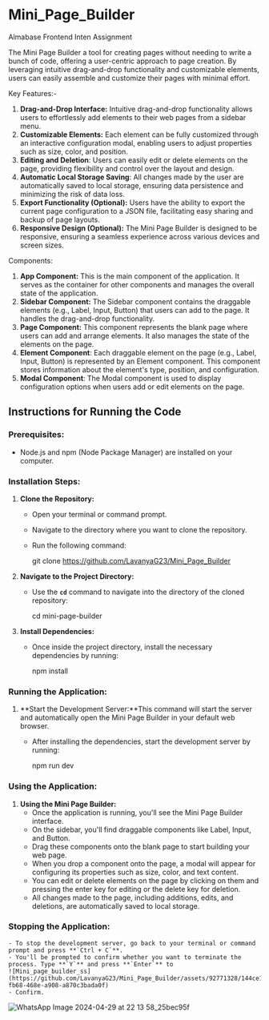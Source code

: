 # Mini_Page_Builder
 Almabase Frontend Inten Assignment

The Mini Page Builder a tool for creating pages without needing to write a bunch of code, offering a user-centric approach to page creation. By leveraging intuitive drag-and-drop functionality and customizable elements, users can easily assemble and customize their pages with minimal effort.

Key Features:-

1. **Drag-and-Drop Interface:** Intuitive drag-and-drop functionality allows users to effortlessly add elements to their web pages from a sidebar menu.
2. **Customizable Elements:** Each element can be fully customized through an interactive configuration modal, enabling users to adjust properties such as size, color, and position.
3. **Editing and Deletion**: Users can easily edit or delete elements on the page, providing flexibility and control over the layout and design.
4. **Automatic Local Storage Saving**: All changes made by the user are automatically saved to local storage, ensuring data persistence and minimizing the risk of data loss.
5. **Export Functionality (Optional):** Users have the ability to export the current page configuration to a JSON file, facilitating easy sharing and backup of page layouts.
6. **Responsive Design (Optional):** The Mini Page Builder is designed to be responsive, ensuring a seamless experience across various devices and screen sizes.

Components:

1. **App Component:** This is the main component of the application. It serves as the container for other components and manages the overall state of the application.
2. **Sidebar Component:** The Sidebar component contains the draggable elements (e.g., Label, Input, Button) that users can add to the page. It handles the drag-and-drop functionality.
3. **Page Component:** This component represents the blank page where users can add and arrange elements. It also manages the state of the elements on the page.
4. **Element Component**: Each draggable element on the page (e.g., Label, Input, Button) is represented by an Element component. This component stores information about the element's type, position, and configuration.
5. **Modal Component**: The Modal component is used to display configuration options when users add or edit elements on the page.

## Instructions for Running the Code

### **Prerequisites:**

- Node.js and npm (Node Package Manager) are installed on your computer.

### **Installation Steps:**

1. **Clone the Repository:**
    - Open your terminal or command prompt.
    - Navigate to the directory where you want to clone the repository.
    - Run the following command:
        
        git clone <https://github.com/LavanyaG23/Mini_Page_Builder>
        
2. **Navigate to the Project Directory:**
    - Use the **`cd`** command to navigate into the directory of the cloned repository:
        
        cd mini-page-builder
        
3. **Install Dependencies:**
    - Once inside the project directory, install the necessary dependencies by running:
        
        npm install
        

### **Running the Application:**

1. **Start the Development Server:**This command will start the server and automatically open the Mini Page Builder in your default web browser.
    - After installing the dependencies, start the development server by running:
        
        npm run dev
        

### **Using the Application:**

1. **Using the Mini Page Builder:**
    - Once the application is running, you'll see the Mini Page Builder interface.
    - On the sidebar, you'll find draggable components like Label, Input, and Button.
    - Drag these components onto the blank page to start building your web page.
    - When you drop a component onto the page, a modal will appear for configuring its properties such as size, color, and text content.
    - You can edit or delete elements on the page by clicking on them and pressing the enter key for editing or the delete key for deletion.
    - All changes made to the page, including additions, edits, and deletions, are automatically saved to local storage.

### **Stopping the Application:**
    - To stop the development server, go back to your terminal or command prompt and press **`Ctrl + C`**.
    - You'll be prompted to confirm whether you want to terminate the process. Type **`Y`** and press **`Enter`** to 
    ![Mini_page_builder_ss](https://github.com/LavanyaG23/Mini_Page_Builder/assets/92771328/144ce106-fb68-468e-a908-a870c3bada0f)
    - Confirm.

![WhatsApp Image 2024-04-29 at 22 13 58_25bec95f](https://github.com/LavanyaG23/Mini_Page_Builder/assets/92771328/139ad00e-2705-45d5-b84c-f368ac323f87)
